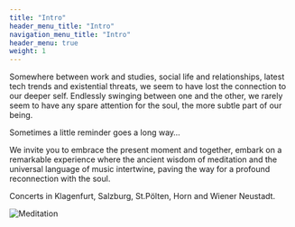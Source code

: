 ```yaml
---
title: "Intro"
header_menu_title: "Intro"
navigation_menu_title: "Intro"
header_menu: true
weight: 1
---
```


Somewhere between work and studies, social life and relationships, latest tech trends and existential threats, we seem to have lost the connection
to our deeper self. Endlessly swinging between one and the other, we rarely seem to have any spare attention for the soul, the more subtle part of our being.

Sometimes a little reminder goes a long way…

We invite you to embrace the present moment and together, embark on a remarkable experience where the ancient wisdom of meditation and the universal
language of music intertwine, paving the way for a profound reconnection with the soul.

Concerts in Klagenfurt, Salzburg, St.Pölten, Horn and Wiener Neustadt.

![Meditation](images/col-1.png)
